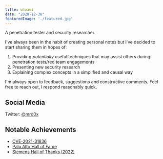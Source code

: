 ```yaml
---
title: whoami
date: "2020-12-30"
featuredImage: './featured.jpg'
---
```


A penetration tester and security researcher.<!-- end --> 

I've always been in the habit of creating personal notes but I've decided to start sharing them in hopes of:

1.  Providing <i>potentially</i> useful techniques that may assist others during penetration tests/red team engagements
2.  Presenting new security research
3.  Explaining complex concepts in a simplified and causal way

I'm always open to feedback, suggestions and constructive comments. Feel free to reach out, I respond reasonably quick.

## Social Media

Twitter: <a href="https://twitter.com/mrd0x">@mrd0x</a>

## Notable Achievements

* <a target="_blank" href="https://kc.mcafee.com/corporate/index?page=content&id=SB10369">CVE-2021-31836</a>
* <a target="_blank" href="https://www.paloaltonetworks.com/security-researcher-acknowledgement">Palo Alto Hall of Fame</a>
* <a target="_blank" href="https://new.siemens.com/global/en/products/services/cert/hall-of-thanks.html">Siemens Hall of Thanks (2022)</a>